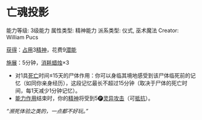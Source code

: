 # 亡魂投影

能力等级: 3级能力
属性类型: 精神能力
派系类型: 仪式, 巫术魔法
Creator: William Pucs

<aside>

[获得](https://www.notion.so/1b3d619a067b8027ba38e2c1caf9d84b?pvs=21)：[占用](https://www.notion.so/1b3d619a067b8028a794de6ceed96ec0?pvs=21)3[精神](https://www.notion.so/1b3d619a067b800a8da5d96dd60be2b1?pvs=21)，花费9[潜能](https://www.notion.so/1b3d619a067b80c2bdb4c721adc30021?pvs=21)

</aside>

<aside>

[施展](https://www.notion.so/1b3d619a067b80f38dccf027f026b32f?pvs=21)：5分钟，[消耗](https://www.notion.so/1b3d619a067b80789d16e44120e1be39?pvs=21)[蜡烛](https://www.notion.so/1b5d619a067b80878df6daa6fc9613e6?pvs=21)×3

- 对1具[死亡](https://www.notion.so/1b4d619a067b809988d9f10a205eb317?pvs=21)时间≤15天的尸体作用：你可以身临其境地感受到该尸体临死前的记忆（如同你亲身经历），这段记忆最长不超过15分钟（取决于尸体的死亡时间，每1天减少1分钟记忆）。
- [能力作用](https://www.notion.so/1b3d619a067b80dc8bc6e50b0d9f7a33?pvs=21)结束时，你的[精神](https://www.notion.so/1b3d619a067b800a8da5d96dd60be2b1?pvs=21)将受到5🅟[灵异攻击](https://www.notion.so/1b4d619a067b80968bb1dc8bead7368a?pvs=21)（可[抵抗](https://www.notion.so/1b4d619a067b807e9a6ec46573f668fb?pvs=21)）。
</aside>

*“濒死体验之类的，一点都不好玩。”*